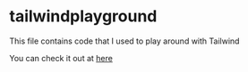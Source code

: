 # tailwindplayground

This file contains code that  I used to play around with Tailwind

You can check it out at [here](https://play.tailwindcss.com/X1O2uEvCle)
